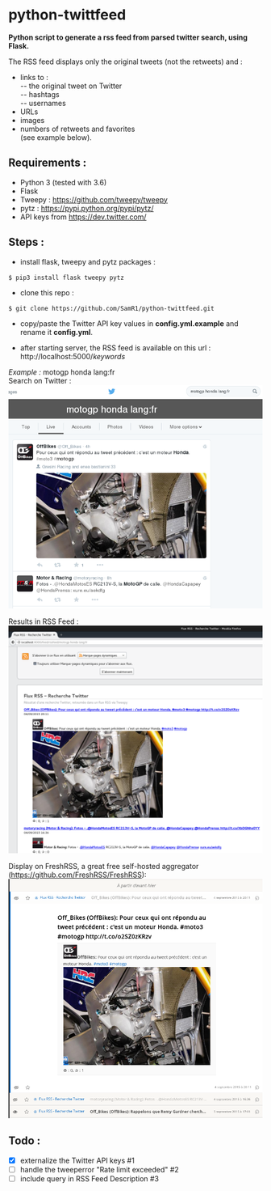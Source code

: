 # python-twittfeed
**Python script to generate a rss feed from parsed twitter search, using Flask.**  
  
The RSS feed displays only the original tweets (not the retweets) and :
- links to :  
-- the original tweet on Twitter  
-- hashtags  
-- usernames  
- URLs 
- images
- numbers of retweets and favorites  
(see example below).  
  
  
## **Requirements :**
- Python 3 (tested with 3.6)
- Flask
- Tweepy : https://github.com/tweepy/tweepy
- pytz : https://pypi.python.org/pypi/pytz/
- API keys from https://dev.twitter.com/  
  
  
## **Steps :**
- install flask, tweepy and pytz packages :
```
$ pip3 install flask tweepy pytz
```

- clone this repo :
```
$ git clone https://github.com/SamR1/python-twittfeed.git
```

- copy/paste the Twitter API key values in **config.yml.example** and rename it **config.yml**.

- after starting server, the RSS feed is available on this url :  
http://localhost:5000/_keywords_

*Example :* motogp honda lang:fr  
Search on Twitter :  
![Twitter search](https://raw.githubusercontent.com/SamR1/django-twittfeed/master/images/twitter.png)  

Results in RSS Feed :  
![RSS Feed](https://raw.githubusercontent.com/SamR1/django-twittfeed/master/images/RSSFeed.png)  
  
Display on FreshRSS, a great free self-hosted aggregator (https://github.com/FreshRSS/FreshRSS):    
![FreshRSS](https://raw.githubusercontent.com/SamR1/django-twittfeed/master/images/FreshRSS.png)  
  

## **Todo :**
- [x] externalize the Twitter API keys #1
- [ ] handle the tweeperror "Rate limit exceeded" #2
- [ ] include query in RSS Feed Description #3

